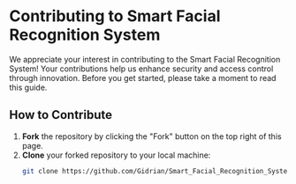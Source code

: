 # Contributing to Smart Facial Recognition System

We appreciate your interest in contributing to the Smart Facial Recognition System! Your contributions help us enhance security and access control through innovation. 
Before you get started, please take a moment to read this guide.

## How to Contribute

1. **Fork** the repository by clicking the "Fork" button on the top right of this page.
2. **Clone** your forked repository to your local machine:
   ```sh
   git clone https://github.com/Gidrian/Smart_Facial_Recognition_System.git
